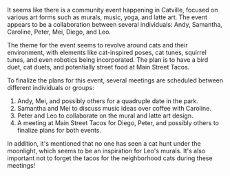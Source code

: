 It seems like there is a community event happening in Catville, focused on various art forms such as murals, music, yoga, and latte art. The event appears to be a collaboration between several individuals: Andy, Samantha, Caroline, Peter, Mei, Diego, and Leo.

The theme for the event seems to revolve around cats and their environment, with elements like cat-inspired poses, cat tunes, squirrel tunes, and even robotics being incorporated. The plan is to have a bird duet, cat duets, and potentially street food at Main Street Tacos.

To finalize the plans for this event, several meetings are scheduled between different individuals or groups:
1. Andy, Mei, and possibly others for a quadruple date in the park.
2. Samantha and Mei to discuss music ideas over coffee with Caroline.
3. Peter and Leo to collaborate on the mural and latte art design.
4. A meeting at Main Street Tacos for Diego, Peter, and possibly others to finalize plans for both events.

In addition, it's mentioned that no one has seen a cat hunt under the moonlight, which seems to be an inspiration for Leo's murals. It's also important not to forget the tacos for the neighborhood cats during these meetings!

